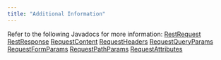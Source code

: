 ```yaml
---
title: "Additional Information"
---
```


Refer to the following Javadocs for more information:
<tree>
<node-0><java-class>[RestRequest](../apidocs/org/apache/juneau/rest/RestRequest.html)</java-class></node-0>
<node-0><java-class>[RestResponse](../apidocs/org/apache/juneau/rest/RestResponse.html)</java-class></node-0>
<node-0><java-class>[RequestContent](../apidocs/org/apache/juneau/rest/httppart/RequestContent.html)</java-class></node-0>
<node-0><java-class>[RequestHeaders](../apidocs/org/apache/juneau/rest/httppart/RequestHeaders.html)</java-class></node-0>
<node-0><java-class>[RequestQueryParams](../apidocs/org/apache/juneau/rest/httppart/RequestQueryParams.html)</java-class></node-0>
<node-0><java-class>[RequestFormParams](../apidocs/org/apache/juneau/rest/httppart/RequestFormParams.html)</java-class></node-0>
<node-0><java-class>[RequestPathParams](../apidocs/org/apache/juneau/rest/httppart/RequestPathParams.html)</java-class></node-0>
<node-0><java-class>[RequestAttributes](../apidocs/org/apache/juneau/rest/httppart/RequestAttributes.html)</java-class></node-0>
</tree>
